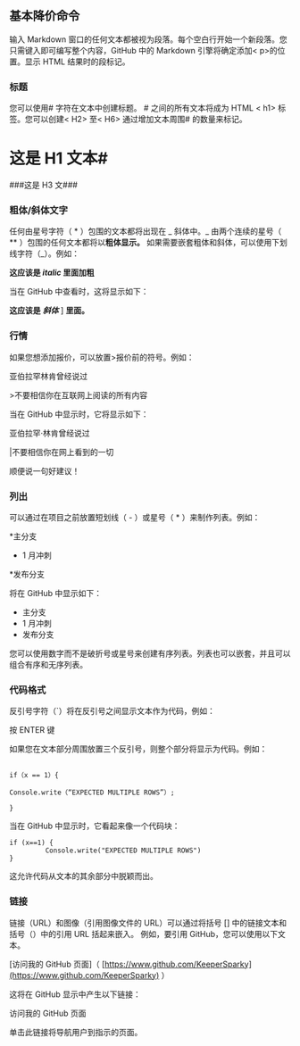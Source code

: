 ## 基本降价命令

输入 Markdown 窗口的任何文本都被视为段落。每个空白行开始一个新段落。您只需键入即可编写整个内容，GitHub 中的 Markdown 引擎将确定添加&lt; p&gt;的位置。显示 HTML 结果时的段标记。

### 标题

您可以使用# 字符在文本中创建标题。 # 之间的所有文本将成为 HTML &lt; h1&gt; 标签。您可以创建&lt; H2&gt; 至&lt; H6&gt; 通过增加文本周围# 的数量来标记。

# 这是 H1 文本# 

###这是 H3 文###

### 粗体/斜体文字

任何由星号字符（ * ）包围的文本都将出现在 _ 斜体中。_ 由两个连续的星号（ ** ）包围的任何文本都将以**粗体显示。** 如果需要嵌套粗体和斜体，可以使用下划线字符（_）。例如：

**这应该是 _italic_ 里面加粗**

当在 GitHub 中查看时，这将显示如下：

**这应该是** _**斜体**_ ] **里面。**

### 行情

如果您想添加报价，可以放置&gt;报价前的符号。例如：

亚伯拉罕林肯曾经说过

&gt;不要相信你在互联网上阅读的所有内容

当在 GitHub 中显示时，它将显示如下：

亚伯拉罕·林肯曾经说过

|不要相信你在网上看到的一切

顺便说一句好建议！

### 列出

可以通过在项目之前放置短划线（ - ）或星号（ * ）来制作列表。例如：

*主分支

* 1 月冲刺

*发布分支

将在 GitHub 中显示如下：

*   主分支
*   1 月冲刺
*   发布分支

您可以使用数字而不是破折号或星号来创建有序列表。列表也可以嵌套，并且可以组合有序和无序列表。

### 代码格式

反引号字符（`）将在反引号之间显示文本作为代码，例如：

按 ENTER 键

如果您在文本部分周围放置三个反引号，则整个部分将显示为代码。例如：

```

if（x == 1）{

Console.write（“EXPECTED MULTIPLE ROWS”）;

}

```

当在 GitHub 中显示时，它看起来像一个代码块：

```
if (x==1) {
         Console.write("EXPECTED MULTIPLE ROWS")
}

```

这允许代码从文本的其余部分中脱颖而出。

### 链接

链接（URL）和图像（引用图像文件的 URL）可以通过将括号 [] 中的链接文本和括号（）中的引用 URL 括起来嵌入。 例如，要引用 GitHub，您可以使用以下文本。

[访问我的 GitHub 页面]（ [https://www.github.com/KeeperSparky](https://www.github.com/KeeperSparky) ）

这将在 GitHub 显示中产生以下链接：

访问我的 GitHub 页面

单击此链接将导航用户到指示的页面。